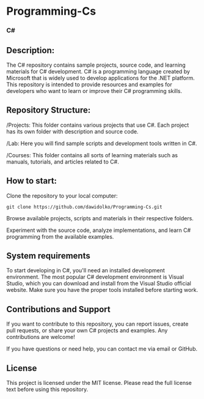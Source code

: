 # **Programming-Cs**

### **C#**

## **Description:**
The C# repository contains sample projects, source code, and learning materials for C# development. C# is a programming language created by Microsoft that is widely used to develop applications for the .NET platform. This repository is intended to provide resources and examples for developers who want to learn or improve their C# programming skills.

## **Repository Structure:**
/Projects: This folder contains various projects that use C#. Each project has its own folder with description and source code.

/Lab: Here you will find sample scripts and development tools written in C#.

/Courses: This folder contains all sorts of learning materials such as manuals, tutorials, and articles related to C#.

## **How ​​to start:**
Clone the repository to your local computer:
```
git clone https://github.com/dawidolko/Programming-Cs.git
```
Browse available projects, scripts and materials in their respective folders.

Experiment with the source code, analyze implementations, and learn C# programming from the available examples.

## **System requirements**
To start developing in C#, you'll need an installed development environment. The most popular C# development environment is Visual Studio, which you can download and install from the Visual Studio official website. Make sure you have the proper tools installed before starting work.

## **Contributions and Support**
If you want to contribute to this repository, you can report issues, create pull requests, or share your own C# projects and examples. Any contributions are welcome!

If you have questions or need help, you can contact me via email or GitHub.

## **License**
This project is licensed under the MIT license. Please read the full license text before using this repository.
